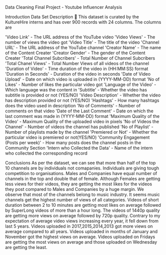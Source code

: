 Data Cleaning Final Project - Youtube Influencer Analysis 

Introduction
Data Set Description 💽
This dataset is curated by the KultureHire interns and has over 900 records with 24 columns. The columns are

'Video Link' - The URL address of the YouTube video
'Video Views' - The number of views the video got
'Video Title' - The title of the video
'Channel URL' - The URL address of the YouTube channel
'Creator Name' - The name of the Content Creater
'Creator Gender' - The gender of the Content Creater
'Total Channel Subcribers' - Total Number of Channel Subcribers
'Total Chanel Views' - Total Number Views of all videos of the channel
'Duration of Video' - Time duration of the video in (HH:MM:SS) format
'Duration in Seconds' - Duration of the video in seconds
'Date of Video Upload' - Date on which video is uploaded in (YYYY-MM-DD) format
'No of Likes' - Number of likes the particular video got
'Language of the Video' - Which language was the content in
'Subtitle' - Whether the video has subtitle is provided or not (YES/NO)
'Video Description' - Whether the video has description provided or not (YES/NO)
'Hashtags' - How many hashtags does the video used in description
'No of Comments' - Number of comments on that video
'Date of the Last Comment' - Date on which the last comment was made in (YYYY-MM-DD) format
'Maximum Quality of the Video' - Maximum Quality of the uploaded video in pixels
'No of Videos the Channel' - Number of videos the channel has published
'No of Playlist' - Number of playlists made by the channel
'Premiered or Not' - Whether the particular video is premiered or not(YES/NO)
'Community Engagement (Posts per week)' - How many posts does the channel posts in the Community Section
'Intern who Collected the Data' - Name of the intern who collected the corresponding record

Conclusions
As per the dataset, we can see that more than half of the top 10 channels are by individuals not comapanies. Individuals are giving tough competition to organisations. Males and Companies have equal number of channels in the top and double that of female.
Although Females are getting less views for their videos, they are getting the most likes for the videos they post compared to Males and Companies by a huge margin.
We observe that most of the channels belong to music industry. It seems music channels get the highest number of views of all categories.
Videos of short duration between 2 to 10 minutes are getting most likes on average followed by SuperLong videos of more than a hour long.
The videos of 1440p quality are getting more views on average followed by 720p quality.
Contrary to my expectation of average video views increasing every year, it fell down from last 5 years. Videos uploaded in 2017,2015,2014,2013 got more views on average compared to all years.
Videos uploaded in months of January and November got the highest views on average.
Videos uploaded on Fridays are getting the most views on average and those uploaded on Wednesday are getting the least.
